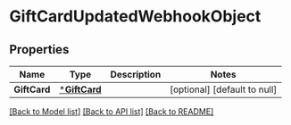 # GiftCardUpdatedWebhookObject

## Properties
Name | Type | Description | Notes
------------ | ------------- | ------------- | -------------
**GiftCard** | [***GiftCard**](GiftCard.md) |  | [optional] [default to null]

[[Back to Model list]](../README.md#documentation-for-models) [[Back to API list]](../README.md#documentation-for-api-endpoints) [[Back to README]](../README.md)

